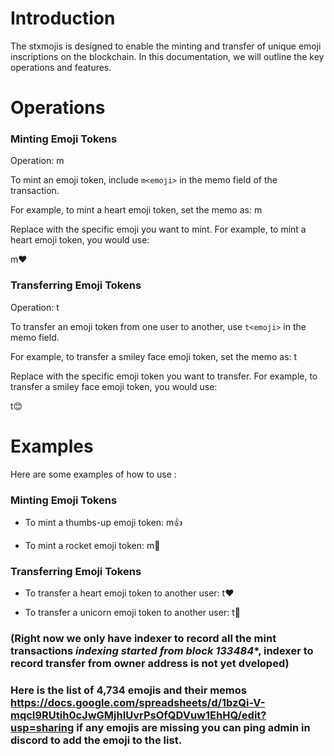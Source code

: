 
# Introduction

The stxmojis is designed to enable the minting and transfer of unique emoji inscriptions on the blockchain. In this documentation, we will outline the key operations and features.

# Operations

### Minting Emoji Tokens

Operation: m<emoji>

To mint an emoji token, include `m<emoji>` in the memo field of the transaction.

For example, to mint a heart emoji token, set the memo as:
m<emoji>

Replace <emoji> with the specific emoji you want to mint. For example, to mint a heart emoji token, you would use:

m❤️

### Transferring Emoji Tokens

Operation: t<emoji>


To transfer an emoji token from one user to another, use `t<emoji>` in the memo field.

For example, to transfer a smiley face emoji token, set the memo as:
t<emoji>

Replace <emoji> with the specific emoji token you want to transfer. For example, to transfer a smiley face emoji token, you would use:

t😊

# Examples

Here are some examples of how to use :

### Minting Emoji Tokens

- To mint a thumbs-up emoji token:
  m👍

- To mint a rocket emoji token:
  m🚀

### Transferring Emoji Tokens

- To transfer a heart emoji token to another user:
  t❤️

- To transfer a unicorn emoji token to another user:
  t🦄

### (Right now we only have indexer to record all the mint transactions *indexing started from block 133484**, indexer to record transfer from owner address is not yet dveloped)

### Here is the list of 4,734 emojis and their memos https://docs.google.com/spreadsheets/d/1bzQi-V-mqcI9RUtih0cJwGMjhIUvrPsOfQDVuw1EhHQ/edit?usp=sharing if any emojis are missing you can ping admin in discord to add the emoji to the list.
